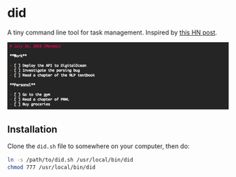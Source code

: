 # did
A tiny command line tool for task management. Inspired by [this HN post](https://theptrk.com/2018/07/11/did-txt-file/).

![preview](preview.png)

## Installation

Clone the `did.sh` file to somewhere on your computer, then do:

```bash
ln -s /path/to/did.sh /usr/local/bin/did
chmod 777 /usr/local/bin/did
```
